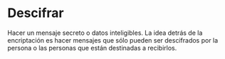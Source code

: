 [Title]: # (Descifrar)
[Order]: # (28)

# Descifrar

Hacer un mensaje secreto o datos inteligibles. La idea detrás de la encriptación es hacer mensajes que sólo pueden ser descifrados por la persona o las personas que están destinadas a recibirlos.